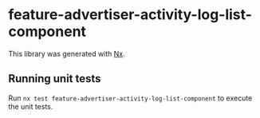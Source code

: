 # feature-advertiser-activity-log-list-component

This library was generated with [Nx](https://nx.dev).

## Running unit tests

Run `nx test feature-advertiser-activity-log-list-component` to execute the unit tests.
